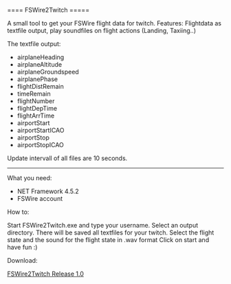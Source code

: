 ==== FSWire2Twitch =====

A small tool to get your FSWire flight data for twitch. Features: Flightdata as textfile output, play soundfiles on flight actions (Landing, Taxiing..)

The textfile output:
- airplaneHeading
- airplaneAltitude
- airplaneGroundspeed
- airplanePhase
- flightDistRemain
- timeRemain
- flightNumber
- flightDepTime
- flightArrTime
- airportStart
- airportStartICAO
- airportStop
- airportStopICAO

Update intervall of all files are 10 seconds.

------------------------------------------------

What you need:
- NET Framework 4.5.2
- FSWire account

How to:

Start FSWire2Twitch.exe and type your username. Select an output directory. There will be saved all textfiles for your twitch.
Select the flight state and the sound for the flight state in .wav format
Click on start and have fun :)

Download:

<a href="https://github.com/sirbenson/FSWire2Twitch/raw/master/FSWire2Twitch/bin/Debug/FSWire2Twitch_Release_1_0_0_0.zip">FSWire2Twitch Release 1.0</a>
